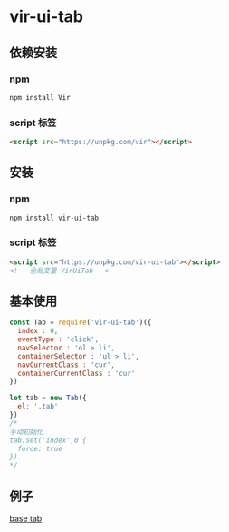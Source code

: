 # vir-ui-tab

## 依赖安装

### npm

```sh
npm install Vir
```
### script 标签

```html
<script src="https://unpkg.com/vir"></script>
```

## 安装

### npm

```sh
npm install vir-ui-tab
```

### script 标签

```html
<script src="https://unpkg.com/vir-ui-tab"></script>
<!-- 全局变量 VirUiTab -->
```

## 基本使用

```js
const Tab = require('vir-ui-tab')({
  index : 0,
  eventType : 'click',
  navSelector : 'ol > li',
  containerSelector : 'ul > li',
  navCurrentClass : 'cur',
  containerCurrentClass : 'cur'
})

let tab = new Tab({
  el: '.tab'
})
/*
手动初始化
tab.set('index',0 {
  force: true
})
*/
```

## 例子

[base tab](http://htmlpreview.github.io/?https://github.com/sgdh-fe/vir-ui-tab/blob/master/examples/index.html)